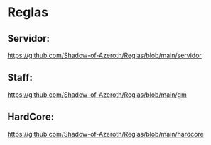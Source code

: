 # Reglas

## Servidor: 
https://github.com/Shadow-of-Azeroth/Reglas/blob/main/servidor

## Staff: 
https://github.com/Shadow-of-Azeroth/Reglas/blob/main/gm

## HardCore:
 https://github.com/Shadow-of-Azeroth/Reglas/blob/main/hardcore
